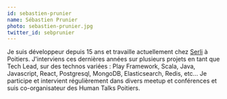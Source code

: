 ```yaml
---
id: sebastien-prunier
name: Sébastien Prunier
photo: sebastien-prunier.jpg
twitter_id: sebprunier
---
```


Je suis développeur depuis 15 ans et travaille actuellement chez [Serli](https://www.serli.com) à Poitiers. J'interviens ces dernières années sur plusieurs projets en tant que Tech Lead, sur des technos variées : Play Framework, Scala, Java, Javascript, React, Postgresql, MongoDB, Elasticsearch, Redis, etc... Je participe et intervient régulièrement dans divers meetup et conférences et suis co-organisateur des Human Talks Poitiers.
